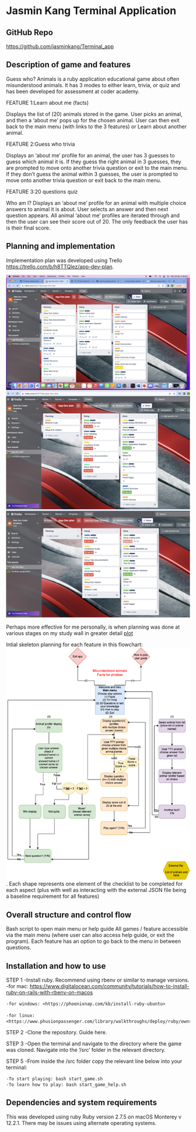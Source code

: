 # Jasmin Kang Terminal Application

## GitHub Repo

<https://github.com/jasminkang/Terminal_app>

## Description of game and features

Guess who? Animals is a ruby application educational game about often misunderstood animals. It has 3 modes to either learn, trivia, or quiz and has been developed for assessment at coder academy.

FEATURE 1:Learn about me (facts)

Displays the list of (20) animals stored in the game. User picks an animal, and then a ‘about me’ pops up for the chosen animal. User can then exit back to the main menu (with links to the 3 features) or Learn about another animal.

FEATURE 2:Guess who trivia

Displays an ‘about me’ profile for an animal, the user has 3 guesses to guess which animal it is. If they guess the right animal in 3 guesses, they are prompted to move onto another trivia question or exit to the main menu. If they don’t guess the animal within 3 guesses, the user is prompted to move onto another trivia question or exit back to the main menu.

FEATURE 3:20 questions quiz

Who am I? Displays an ‘about me’ profile for an animal with multiple choice answers to animal it is about. User selects an answer and then next question appears. All animal ‘about me’ profiles are iterated through and then the user can see their score out of 20. The only feedback the user has is their final score.

## Planning and implementation

Implementation plan was developed using Trello <https://trello.com/b/h8TTQlez/app-dev-plan>.

![plot](docs/Screen%20Shot%202022-04-25.png)
![plot](docs/Screen%20Shot%202022-04-30.png)
![plot](docs/Screen%20Shot%202022-05-01.png)

Perhaps more effective for me personally, is when planning was done at various stages on my study wall in greater detail [plot](docs/sticky_notes.jpg)

Intial skeleton planning for each feature in this flowchart:
![plot](docs/Blueprint%20app.png). Each shape represents one element of the checklist to be completed for each aspect (plus with well as interacting with the external JSON file being a baseline requirement for all features)

## Overall structure and control flow

Bash script to open main menu or help guide
All games / feature accessible via the main menu (where user can also access help guide, or exit the program).
Each feature has an option to go back to the menu in between questions.

## Installation and how to use

STEP 1
-Install ruby. Recommend using rbenv or similar to manage versions.
-for mac: <https://www.digitalocean.com/community/tutorials/how-to-install-ruby-on-rails-with-rbenv-on-macos>

    -for windows: <https://phoenixnap.com/kb/install-ruby-ubuntu>

    -for linux: <https://www.phusionpassenger.com/library/walkthroughs/deploy/ruby/ownserver/nginx/oss/install_language_runtime.html>

STEP 2
-Clone the repository. Guide here.

STEP 3
-Open the terminal and navigate to the directory where the game was cloned. Navigate into the ‘/src’ folder in the relevant directory.

STEP 5
-From inside the /src folder copy the relevant line below into your terminal:

    -To start playing: bash start_game.sh
    -To learn how to play: bash start_game_help.sh

## Dependencies and system requirements

This was developed using ruby Ruby version 2.7.5 on macOS Monterey v 12.2.1. There may be issues using alternate operating systems.
